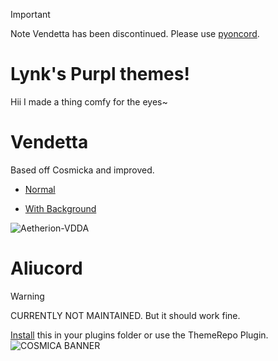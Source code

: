> [!IMPORTANT]
> Note Vendetta has been discontinued. Please use [pyoncord](https://github.com/pyoncord/Bunny).

# Lynk's Purpl themes!
Hii I made a thing comfy for the eyes~


# Vendetta
Based off Cosmicka and improved.

* [Normal](https://raw.githubusercontent.com/LYNK-INCUU/Cosmicka/main/Aetherion-Vendetta.json)
- [With Background](https://raw.githubusercontent.com/LYNK-INCUU/Cosmicka/main/Aetherion-Vendetta-BG.json)

![Aetherion-VDDA](https://github.com/ZeldrexK0DE/Cosmicka/assets/83987610/c9ba1468-9d80-4047-aeb5-85383894884a)


# Aliucord
> [!WARNING]
> CURRENTLY NOT MAINTAINED. But it should work fine.

[Install](https://raw.githubusercontent.com/LYNK-INCUU/Cosmicka/main/Kai_Cosmicka.json) this in your plugins folder or use the ThemeRepo Plugin.
![COSMICA BANNER](https://user-images.githubusercontent.com/83987610/171046582-1702b2b0-4654-45be-a23c-0b8910a6e5c1.png)




